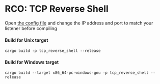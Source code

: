 # RCO: TCP Reverse Shell

Open [the config file](https://github.com/kmanc/remote_code_oxidation/blob/master/tcp_reverse_shell/src/config.rs) and change the IP address and port to match your listener before compiling

#### Build for Unix target
```commandline
cargo build -p tcp_reverse_shell --release
```

#### Build for Windows target
```commandline
cargo build --target x86_64-pc-windows-gnu -p tcp_reverse_shell --release
```